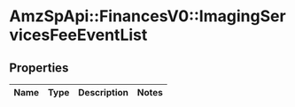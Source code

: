 # AmzSpApi::FinancesV0::ImagingServicesFeeEventList

## Properties
Name | Type | Description | Notes
------------ | ------------- | ------------- | -------------

